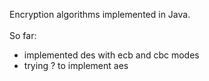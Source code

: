 Encryption algorithms implemented in Java.  <br /> <br />
So far:
- implemented des with ecb and cbc modes
- trying ? to implement aes
